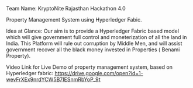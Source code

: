 Team Name: KryptoNite
Rajasthan Hackathon 4.0

Property Management System using Hyperledger Fabic.

Idea at Glance: 
Our aim is to provide a Hyperledger Fabric based model which will give government full control and moneterization of all the land in India. This Platform will rule out corruption by Middle Men, and will assist government recover all the black money invested in Properties ( Benami Property).

Video Link for Live Demo of property management system, based on Hyperledger fabric:
https://drive.google.com/open?id=1-wevFrXEx9nrdYCW5B7IESnmRbYoP_9t
